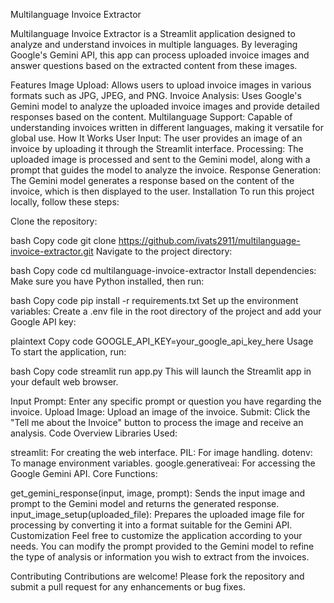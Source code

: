 Multilanguage Invoice Extractor

Multilanguage Invoice Extractor is a Streamlit application designed to analyze and understand invoices in multiple languages. By leveraging Google's Gemini API, this app can process uploaded invoice images and answer questions based on the extracted content from these images.

Features
Image Upload: Allows users to upload invoice images in various formats such as JPG, JPEG, and PNG.
Invoice Analysis: Uses Google's Gemini model to analyze the uploaded invoice images and provide detailed responses based on the content.
Multilanguage Support: Capable of understanding invoices written in different languages, making it versatile for global use.
How It Works
User Input: The user provides an image of an invoice by uploading it through the Streamlit interface.
Processing: The uploaded image is processed and sent to the Gemini model, along with a prompt that guides the model to analyze the invoice.
Response Generation: The Gemini model generates a response based on the content of the invoice, which is then displayed to the user.
Installation
To run this project locally, follow these steps:

Clone the repository:

bash
Copy code
git clone https://github.com/ivats2911/multilanguage-invoice-extractor.git
Navigate to the project directory:

bash
Copy code
cd multilanguage-invoice-extractor
Install dependencies: Make sure you have Python installed, then run:

bash
Copy code
pip install -r requirements.txt
Set up the environment variables: Create a .env file in the root directory of the project and add your Google API key:

plaintext
Copy code
GOOGLE_API_KEY=your_google_api_key_here
Usage
To start the application, run:

bash
Copy code
streamlit run app.py
This will launch the Streamlit app in your default web browser.

Input Prompt: Enter any specific prompt or question you have regarding the invoice.
Upload Image: Upload an image of the invoice.
Submit: Click the "Tell me about the Invoice" button to process the image and receive an analysis.
Code Overview
Libraries Used:

streamlit: For creating the web interface.
PIL: For image handling.
dotenv: To manage environment variables.
google.generativeai: For accessing the Google Gemini API.
Core Functions:

get_gemini_response(input, image, prompt): Sends the input image and prompt to the Gemini model and returns the generated response.
input_image_setup(uploaded_file): Prepares the uploaded image file for processing by converting it into a format suitable for the Gemini API.
Customization
Feel free to customize the application according to your needs. You can modify the prompt provided to the Gemini model to refine the type of analysis or information you wish to extract from the invoices.

Contributing
Contributions are welcome! Please fork the repository and submit a pull request for any enhancements or bug fixes.
